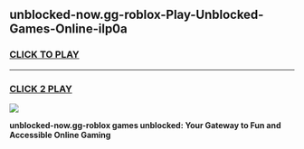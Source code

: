 
## unblocked-now.gg-roblox-Play-Unblocked-Games-Online-ilp0a
<h3>
<a href="https://premium76.site?title=unblocked-now.gg-roblox&ref=25A">CLICK TO PLAY</a></h3>
<hr>

<h3>
<a href="https://premium76.site?title=unblocked-now.gg-roblox&ref=25A">CLICK 2 PLAY</a>
  
</h3>

<a href="https://premium76.site?title=unblocked-now.gg-roblox&ref=25A"><img src="https://clearcache.store/games.png"></a>


**unblocked-now.gg-roblox games unblocked: Your Gateway to Fun and Accessible Online Gaming**
